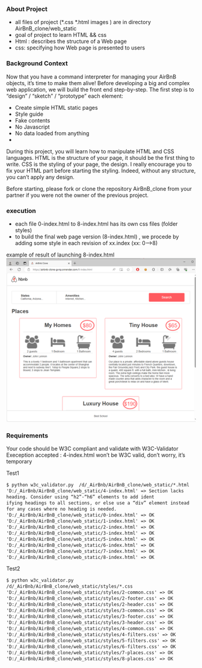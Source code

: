 ### About Project 

- all files of project (*.css *.html images ) are in directory AirBnB_clone/web_static
- goal of project to learn HTML && css 
- Html : describes the structure of a Web page
- css: specifying how Web page is  presented to users

### Background Context
Now that you have a command interpreter for managing your AirBnB objects, it’s time to make them alive!
Before developing a big and complex web application, we will build the front end step-by-step.
The first step is to “design” / “sketch” / “prototype” each element:

- Create simple HTML static pages
- Style guide
- Fake contents
- No Javascript
- No data loaded from anything
- 
During this project, you will learn how to manipulate HTML and CSS languages. HTML is the structure of your page, it should be the first thing to write. CSS is the styling of your page, the design. I really encourage you to fix your HTML part before starting the styling. Indeed, without any structure, you can’t apply any design.

Before starting, please fork or clone the repository AirBnB_clone from your partner if you were not the owner of the previous project.

### execution 

- each file 0-index.html to 8-index.html has its own css files (folder styles)
- to build the final web page version (8-index.html) , we procede by adding some style in each revision of xx.index (xx: 0-->8)

example of result of launching 8-index.html
![logo project Hbnb.](https://github.com/dev-tch/AirBnB_clone/blob/main/pictures/test_web_page.PNG)

### Requirements 

Your code should be W3C compliant and validate with W3C-Validator
Exeception accepted : 4-index.html won’t be W3C valid, don’t worry, it’s temporary


Test1 
 ```
$ python w3c_validator.py  /d/_AirBnb/AirBnB_clone/web_static/*.html
'D:/_AirBnb/AirBnB_clone/web_static/4-index.html' => Section lacks heading. Consider using “h2”-“h6” elements to add ident
ifying headings to all sections, or else use a “div” element instead for any cases where no heading is needed.
'D:/_AirBnb/AirBnB_clone/web_static/0-index.html' => OK
'D:/_AirBnb/AirBnB_clone/web_static/1-index.html' => OK
'D:/_AirBnb/AirBnB_clone/web_static/2-index.html' => OK
'D:/_AirBnb/AirBnB_clone/web_static/3-index.html' => OK
'D:/_AirBnb/AirBnB_clone/web_static/5-index.html' => OK
'D:/_AirBnb/AirBnB_clone/web_static/6-index.html' => OK
'D:/_AirBnb/AirBnB_clone/web_static/7-index.html' => OK
'D:/_AirBnb/AirBnB_clone/web_static/8-index.html' => OK
 ```

Test2

 ```
$ python w3c_validator.py  /d/_AirBnb/AirBnB_clone/web_static/styles/*.css
'D:/_AirBnb/AirBnB_clone/web_static/styles/2-common.css' => OK
'D:/_AirBnb/AirBnB_clone/web_static/styles/2-footer.css' => OK
'D:/_AirBnb/AirBnB_clone/web_static/styles/2-header.css' => OK
'D:/_AirBnb/AirBnB_clone/web_static/styles/3-common.css' => OK
'D:/_AirBnb/AirBnB_clone/web_static/styles/3-footer.css' => OK
'D:/_AirBnb/AirBnB_clone/web_static/styles/3-header.css' => OK
'D:/_AirBnb/AirBnB_clone/web_static/styles/4-common.css' => OK
'D:/_AirBnb/AirBnB_clone/web_static/styles/4-filters.css' => OK
'D:/_AirBnb/AirBnB_clone/web_static/styles/5-filters.css' => OK
'D:/_AirBnb/AirBnB_clone/web_static/styles/6-filters.css' => OK
'D:/_AirBnb/AirBnB_clone/web_static/styles/7-places.css' => OK
'D:/_AirBnb/AirBnB_clone/web_static/styles/8-places.css' => OK
 ```



